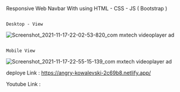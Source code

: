 Responsive Web Navbar With using HTML - CSS - JS ( Bootstrap )

                                                                             Desktop - View  

![Screenshot_2021-11-17-22-02-53-820_com mxtech videoplayer ad](https://user-images.githubusercontent.com/82278181/142251495-d5eb69da-450f-42c5-ad6e-40cbc3d98e7d.jpg)

 
                                                                             Mobile View  


![Screenshot_2021-11-17-22-55-15-139_com mxtech videoplayer ad](https://user-images.githubusercontent.com/82278181/142251158-89194b52-860c-4481-acb5-967c2ff12fe0.jpg)



deploye Link : https://angry-kowalevski-2c69b8.netlify.app/

Youtube Link : 
